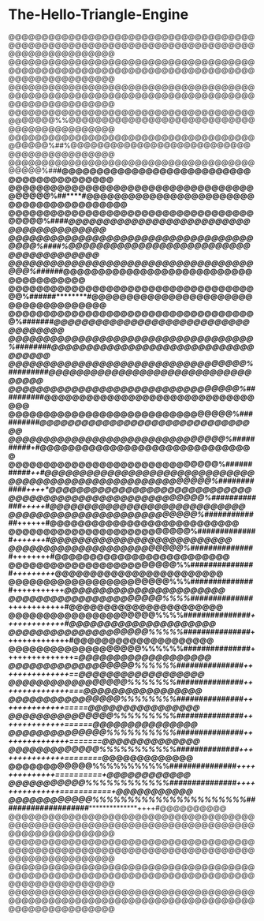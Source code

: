 # The-Hello-Triangle-Engine

@@@@@@@@@@@@@@@@@@@@@@@@@@@@@@@@@@@@@@@@@@@@@@@@@@@@@@@@@@@@@@@@@@@@@@@@@@@@@@@@@@@@@@@@@@
@@@@@@@@@@@@@@@@@@@@@@@@@@@@@@@@@@@@@@@@@@@@@@@@@@@@@@@@@@@@@@@@@@@@@@@@@@@@@@@@@@@@@@@@@@
@@@@@@@@@@@@@@@@@@@@@@@@@@@@@@@@@@@@@@@@@@@@@@@@@@@@@@@@@@@@@@@@@@@@@@@@@@@@@@@@@@@@@@@@@@
@@@@@@@@@@@@@@@@@@@@@@@@@@@@@@@@@@@@@@@@@@@@%%@@@@@@@@@@@@@@@@@@@@@@@@@@@@@@@@@@@@@@@@@@@@
@@@@@@@@@@@@@@@@@@@@@@@@@@@@@@@@@@@@@@@@@@@%##%@@@@@@@@@@@@@@@@@@@@@@@@@@@@@@@@@@@@@@@@@@@
@@@@@@@@@@@@@@@@@@@@@@@@@@@@@@@@@@@@@@@@@@%##**#@@@@@@@@@@@@@@@@@@@@@@@@@@@@@@@@@@@@@@@@@@
@@@@@@@@@@@@@@@@@@@@@@@@@@@@@@@@@@@@@@@@@%##****#@@@@@@@@@@@@@@@@@@@@@@@@@@@@@@@@@@@@@@@@@
@@@@@@@@@@@@@@@@@@@@@@@@@@@@@@@@@@@@@@@@%###*****#@@@@@@@@@@@@@@@@@@@@@@@@@@@@@@@@@@@@@@@@
@@@@@@@@@@@@@@@@@@@@@@@@@@@@@@@@@@@@@@@%####******%@@@@@@@@@@@@@@@@@@@@@@@@@@@@@@@@@@@@@@@
@@@@@@@@@@@@@@@@@@@@@@@@@@@@@@@@@@@@@@%#####*******#@@@@@@@@@@@@@@@@@@@@@@@@@@@@@@@@@@@@@@
@@@@@@@@@@@@@@@@@@@@@@@@@@@@@@@@@@@@@%######********#@@@@@@@@@@@@@@@@@@@@@@@@@@@@@@@@@@@@@
@@@@@@@@@@@@@@@@@@@@@@@@@@@@@@@@@@@@%######**********#@@@@@@@@@@@@@@@@@@@@@@@@@@@@@@@@@@@@
@@@@@@@@@@@@@@@@@@@@@@@@@@@@@@@@@@@%#######***********#@@@@@@@@@@@@@@@@@@@@@@@@@@@@@@@@@@@
@@@@@@@@@@@@@@@@@@@@@@@@@@@@@@@@@@%########************#@@@@@@@@@@@@@@@@@@@@@@@@@@@@@@@@@@
@@@@@@@@@@@@@@@@@@@@@@@@@@@@@@@@@%#########*************#@@@@@@@@@@@@@@@@@@@@@@@@@@@@@@@@@
@@@@@@@@@@@@@@@@@@@@@@@@@@@@@@@@%#########***************#@@@@@@@@@@@@@@@@@@@@@@@@@@@@@@@@
@@@@@@@@@@@@@@@@@@@@@@@@@@@@@@@%##########***************+#@@@@@@@@@@@@@@@@@@@@@@@@@@@@@@@
@@@@@@@@@@@@@@@@@@@@@@@@@@@@@@%###########***************++#@@@@@@@@@@@@@@@@@@@@@@@@@@@@@@
@@@@@@@@@@@@@@@@@@@@@@@@@@@@@%############**************++++*@@@@@@@@@@@@@@@@@@@@@@@@@@@@@
@@@@@@@@@@@@@@@@@@@@@@@@@@@@%#############**************+++++#@@@@@@@@@@@@@@@@@@@@@@@@@@@@
@@@@@@@@@@@@@@@@@@@@@@@@@@@%#############***************++++++#@@@@@@@@@@@@@@@@@@@@@@@@@@@
@@@@@@@@@@@@@@@@@@@@@@@@@@%##############***************+++++++#@@@@@@@@@@@@@@@@@@@@@@@@@@
@@@@@@@@@@@@@@@@@@@@@@@@@%###############***************++++++++#@@@@@@@@@@@@@@@@@@@@@@@@@
@@@@@@@@@@@@@@@@@@@@@@@@%%###############***************+++++++++*@@@@@@@@@@@@@@@@@@@@@@@@
@@@@@@@@@@@@@@@@@@@@@@@%%%###############**************+++++++++++*@@@@@@@@@@@@@@@@@@@@@@@
@@@@@@@@@@@@@@@@@@@@@@%%%%##############***************++++++++++++#@@@@@@@@@@@@@@@@@@@@@@
@@@@@@@@@@@@@@@@@@@@@%%%%###############***************+++++++++++++#@@@@@@@@@@@@@@@@@@@@@
@@@@@@@@@@@@@@@@@@@@%%%%%###############***************++++++++++++++#@@@@@@@@@@@@@@@@@@@@
@@@@@@@@@@@@@@@@@@@%%%%%%###############**************+++++++++++++++=*@@@@@@@@@@@@@@@@@@@
@@@@@@@@@@@@@@@@@@%%%%%%###############***************+++++++++++++++==*@@@@@@@@@@@@@@@@@@
@@@@@@@@@@@@@@@@@%%%%%%%###############***************+++++++++++++++===*@@@@@@@@@@@@@@@@@
@@@@@@@@@@@@@@@@%%%%%%%%###############***************++++++++++++++=====*@@@@@@@@@@@@@@@@
@@@@@@@@@@@@@@@%%%%%%%%%###############***************++++++++++++++======*@@@@@@@@@@@@@@@
@@@@@@@@@@@@@@%%%%%%%%%%###############**************+++++++++++++++=======*@@@@@@@@@@@@@@
@@@@@@@@@@@@@%%%%%%%%%%%##############***************+++++++++++++++========*@@@@@@@@@@@@@
@@@@@@@@@@@@%%%%%%%%%%%###############***************++++++++++++++==========+@@@@@@@@@@@@
@@@@@@@@@@@%%%%%%%%%%%%###############**************+++++++++++++++===========+@@@@@@@@@@@
@@@@@@@@@@@@%%%%%%%%%%%%%%%%%%%%%%####################*********************++++#@@@@@@@@@@
@@@@@@@@@@@@@@@@@@@@@@@@@@@@@@@@@@@@@@@@@@@@@@@@@@@@@@@@@@@@@@@@@@@@@@@@@@@@@@@@@@@@@@@@@@
@@@@@@@@@@@@@@@@@@@@@@@@@@@@@@@@@@@@@@@@@@@@@@@@@@@@@@@@@@@@@@@@@@@@@@@@@@@@@@@@@@@@@@@@@@
@@@@@@@@@@@@@@@@@@@@@@@@@@@@@@@@@@@@@@@@@@@@@@@@@@@@@@@@@@@@@@@@@@@@@@@@@@@@@@@@@@@@@@@@@@
@@@@@@@@@@@@@@@@@@@@@@@@@@@@@@@@@@@@@@@@@@@@@@@@@@@@@@@@@@@@@@@@@@@@@@@@@@@@@@@@@@@@@@@@@@
